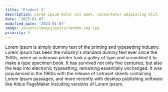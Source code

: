 ```yaml
---
title: 'Product 3'
description: Lorem ipsum dolor sit amet, consectetur adipiscing elit.
date: '2023-01-07'
modified_date: '2023-01-07'
image: /assets/images/posts/random-img.jpg
priority: 3
---
```

Lorem Ipsum is simply dummy text of the printing and typesetting industry. Lorem Ipsum has been the industry's standard dummy text ever since the 1500s, when an unknown printer took a galley of type and scrambled it to make a type specimen book. It has survived not only five centuries, but also the leap into electronic typesetting, remaining essentially unchanged. It was popularised in the 1960s with the release of Letraset sheets containing Lorem Ipsum passages, and more recently with desktop publishing software like Aldus PageMaker including versions of Lorem Ipsum.